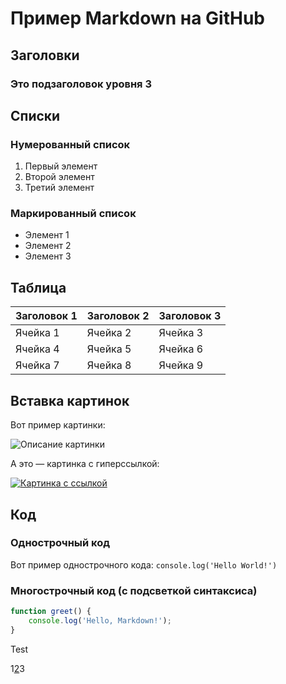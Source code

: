 # Пример Markdown на GitHub

## Заголовки
### Это подзаголовок уровня 3

## Списки

### Нумерованный список
1. Первый элемент
2. Второй элемент
3. Третий элемент

### Маркированный список
- Элемент 1
- Элемент 2
- Элемент 3

## Таблица
| Заголовок 1 | Заголовок 2 | Заголовок 3 |
|-------------|-------------|-------------|
| Ячейка 1    | Ячейка 2    | Ячейка 3    |
| Ячейка 4    | Ячейка 5    | Ячейка 6    |
| Ячейка 7    | Ячейка 8    | Ячейка 9    |

## Вставка картинок
Вот пример картинки:

![Описание картинки](https://pplbandage.ru/api/v1/workshop/wrbs4h/og)

А это — картинка с гиперссылкой:

[![Картинка с ссылкой](https://pplbandage.ru/api/v1/workshop/wrbs4h/og)](https://example.com)

## Код

### Однострочный код
Вот пример однострочного кода: `console.log('Hello World!')`

### Многострочный код (с подсветкой синтаксиса)
```javascript
function greet() {
    console.log('Hello, Markdown!');
}
```
<Note>
Test
</Note>

<Note>
<script>alert("hello from XSS vulnerability :)");</script>
</Note>

<Note>
<p>1<a href="https://pepsi.andcool.ru">2</a>3</p>
</Note>
